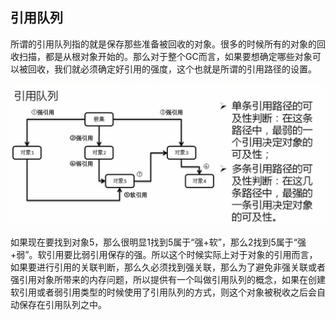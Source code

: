 ## 引用队列

所谓的引用队列指的就是保存那些准备被回收的对象。很多的时候所有的对象的回收扫描，都是从根对象开始的。那么对于整个GC而言，如果要想确定哪些对象可以被回收，我们就必须确定好引用的强度，这个也就是所谓的引用路径的设置。

![](/assets/3781517409661_.pic_hd.jpg)

如果现在要找到对象5，那么很明显1找到5属于“强+软”，那么2找到5属于“强+弱”。软引用要比弱引用保存的强。所以这个时候实际上对于对象的引用而言，如果要进行引用的关联判断，那么久必须找到强关联，那么为了避免非强关联或者强引用对象所带来的内存问题，所以提供有一个叫做引用队列的概念，如果在创建软引用或者弱引用类型的时候使用了引用队列的方式，则这个对象被税收之后会自动保存在引用队列之中。


